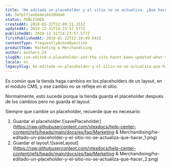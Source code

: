 ```yaml
---
title: 'He editado un placeholder y el sitio no se actualiza. ¿Que hacer?'
id: 3aYplfjwuQumeiEe20UUaO
status: PUBLISHED
createdAt: 2018-01-22T22:00:31.331Z
updatedAt: 2019-12-31T14:23:57.577Z
publishedAt: 2019-12-31T14:23:57.577Z
firstPublishedAt: 2018-01-22T22:10:49.643Z
contentType: frequentlyAskedQuestion
productTeam: Marketing & Merchandising
author: authors_24
slugEN: ive-edited-a-placeholder-and-the-site-hasnt-been-updated-what-to-do
locale: es
legacySlug: he-editado-un-placeholder-y-el-sitio-no-se-actualiza-que-hacer
---
```


Es común que la tienda haga cambios en los placeholders de un layout, en el módulo CMS, y ese cambio no se refleje en el sitio.

Normalmente, esto sucede porque la tienda guarda el placeholder después de los cambios pero no guarda el layout.

Siempre que cambie un placeholder, recuerde que es necesario:
1. Guardar el placeholder.![savePlaceholder](https://raw.githubusercontent.com/vtexdocs/help-center-content/refs/heads/main/docs/es/faq/Marketing & Merchandising/he-editado-un-placeholder-y-el-sitio-no-se-actualiza-que-hacer_1.png)
2. Guardar el layout.![saveLayout](https://raw.githubusercontent.com/vtexdocs/help-center-content/refs/heads/main/docs/es/faq/Marketing & Merchandising/he-editado-un-placeholder-y-el-sitio-no-se-actualiza-que-hacer_2.png)
